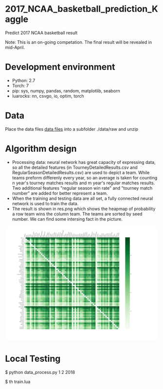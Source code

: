 # 2017_NCAA_basketball_prediction_Kaggle
Predict 2017 NCAA basketball result

Note: This is an on-going competation. The final result will be revealed in mid-April.

# Development environment
* Python: 2.7
* Torch: 7
* pip: sys, numpy, pandas, random, matplotlib, seaborn
* luarocks: nn, csvgo, io, optim, torch

# Data
Place the data files  [data files](https://www.kaggle.com/c/march-machine-learning-mania-2017/data) into a subfolder ./data/raw and unzip

# Algorithm design
* Processing data: neural network has great capacity of expressing data, so all the detailed features (in TourneyDetailedResults.csv and RegularSeasonDetailedResults.csv) are used to depict a team. While teams preform differenly every year, so an average is taken for counting n year's tourney matches results and m year's regular matches results. Two additional features "regular season win rate" and "tourney match number" are added for better represent a team.
* When the training and testing data are all set, a fully connected neural network is used to train the data.
* The result is shown in res.png which shows the heapmap of probability a row team wins the column team. The teams are sorted by seed number. We can find some intersing fact in the picture. 

<p align="center">
  <img src="data/result/res.png" width="600"/>
</p>

# Local Testing
$ python data_process.py 1 2 2018

$ th train.lua


